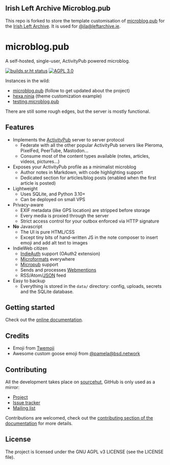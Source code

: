 ## Irish Left Archive Microblog.pub

This repo is forked to store the template customisation of [microblog.pub](https://microblog.pub/) for the [Irish Left Archive](https://www.leftarchive.ie). It is used for [@ila@leftarchive.ie](https://posts.leftarchive.ie/).

# microblog.pub

A self-hosted, single-user, ActivityPub powered microblog.

[![builds.sr.ht status](https://builds.sr.ht/~tsileo/microblog.pub.svg)](https://builds.sr.ht/~tsileo/microblog.pub?)
[![AGPL 3.0](https://img.shields.io/badge/license-AGPL_3.0-blue.svg?style=flat)](https://git.sr.ht/~tsileo/microblog.pub/tree/v2/item/LICENSE)

Instances in the wild:

 - [microblog.pub](https://microblog.pub/) (follow to get updated about the project)
 - [hexa.ninja](https://hexa.ninja) (theme customization example)
 - [testing.microblog.pub](https://testing.microblog.pub/)

There are still some rough edges, but the server is mostly functional.

## Features

 - Implements the [ActivityPub](https://activitypub.rocks/) server to server protocol
    - Federate with all the other popular ActivityPub servers like Pleroma, PixelFed, PeerTube, Mastodon...
    - Consume most of the content types available (notes, articles, videos, pictures...)
 - Exposes your ActivityPub profile as a minimalist microblog
    - Author notes in Markdown, with code highlighting support
    - Dedicated section for articles/blog posts (enabled when the first article is posted)
 - Lightweight
    - Uses SQLite, and Python 3.10+
    - Can be deployed on small VPS
 - Privacy-aware
    - EXIF metadata (like GPS location) are stripped before storage
    - Every media is proxied through the server
    - Strict access control for your outbox enforced via HTTP signature
 - **No** Javascript
    - The UI is pure HTML/CSS
    - Except tiny bits of hand-written JS in the note composer to insert emoji and add alt text to images
 - IndieWeb citizen
    - [IndieAuth](https://www.w3.org/TR/indieauth/) support (OAuth2 extension)
    - [Microformats](http://microformats.org/wiki/Main_Page) everywhere
    - [Micropub](https://www.w3.org/TR/micropub/) support
    - Sends and processes [Webmentions](https://www.w3.org/TR/webmention/)
    - RSS/Atom/[JSON](https://www.jsonfeed.org/) feed
 - Easy to backup
    - Everything is stored in the `data/` directory: config, uploads, secrets and the SQLite database.

## Getting started

Check out the [online documentation](https://docs.microblog.pub).   

## Credits

 - Emoji from [Twemoji](https://twemoji.twitter.com/)
 - Awesome custom goose emoji from [@pamela@bsd.network](https://bsd.network/@pamela)


## Contributing

All the development takes place on [sourcehut](https://sr.ht/~tsileo/microblog.pub/), GitHub is only used as a mirror:

 - [Project](https://sr.ht/~tsileo/microblog.pub/)
 - [Issue tracker](https://todo.sr.ht/~tsileo/microblog.pub)
 - [Mailing list](https://sr.ht/~tsileo/microblog.pub/lists)

Contributions are welcomed, check out the [contributing section of the documentation](https://docs.microblog.pub/developer_guide.html#contributing) for more details.


## License

The project is licensed under the GNU AGPL v3 LICENSE (see the LICENSE file).
